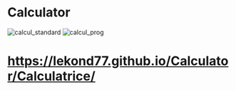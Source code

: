 # Calculator
![calcul_standard](https://user-images.githubusercontent.com/109181256/209543302-aaa28196-3ecd-4e39-8008-117d8a337236.JPG)
![calcul_prog](https://user-images.githubusercontent.com/109181256/209543582-e251d928-9b6d-4927-846f-da0b0ff6ff2e.JPG)

# https://lekond77.github.io/Calculator/Calculatrice/
